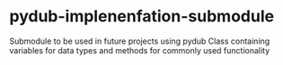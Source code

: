 # pydub-implenenfation-submodule
Submodule to be used in future projects using pydub
Class containing variables for data types and methods for commonly used functionality
